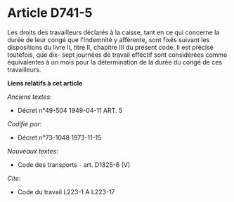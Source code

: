 # Article D741-5

Les droits des travailleurs déclarés à la caisse, tant en ce qui concerne la durée de leur congé que l'indemnité y afférente,
sont fixés suivant les dispositions du livre II, titre II, chapitre III du présent code. Il est précisé toutefois, que dix-
sept journées de travail effectif sont considérées comme équivalentes à un mois pour la détermination de la durée du congé de
ces travailleurs.

**Liens relatifs à cet article**

_Anciens textes_:

  - Décret n°49-504 1949-04-11 ART. 5

_Codifié par_:

  - Décret n°73-1048 1973-11-15

_Nouveaux textes_:

  - Code des transports - art. D1325-6 (V)

_Cite_:

  - Code du travail L223-1 A L223-17
